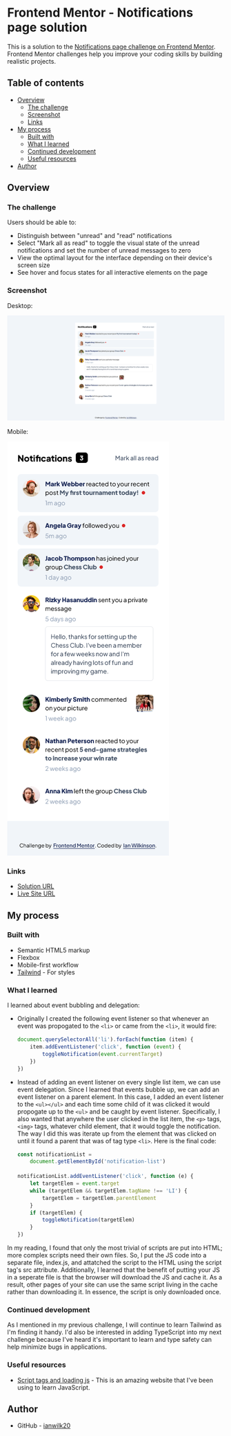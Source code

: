 # Frontend Mentor - Notifications page solution

This is a solution to the [Notifications page challenge on Frontend Mentor](https://www.frontendmentor.io/challenges/notifications-page-DqK5QAmKbC). Frontend Mentor challenges help you improve your coding skills by building realistic projects. 

## Table of contents

- [Overview](#overview)
  - [The challenge](#the-challenge)
  - [Screenshot](#screenshot)
  - [Links](#links)
- [My process](#my-process)
  - [Built with](#built-with)
  - [What I learned](#what-i-learned)
  - [Continued development](#continued-development)
  - [Useful resources](#useful-resources)
- [Author](#author)


## Overview

### The challenge

Users should be able to:

- Distinguish between "unread" and "read" notifications
- Select "Mark all as read" to toggle the visual state of the unread notifications and set the number of unread messages to zero
- View the optimal layout for the interface depending on their device's screen size
- See hover and focus states for all interactive elements on the page

### Screenshot

Desktop:

![Desktop initial state](/design/solution-screenshots/desktop-initial-state.png)

Mobile: 

![Mobile initial state](/design/solution-screenshots/mobile-initial-state.png)

### Links

- [Solution URL](https://github.com/ianwilk20/notifications-page)
- [Live Site URL](https://notification-page-ianwilk20.netlify.app/design/)

## My process

### Built with

- Semantic HTML5 markup
- Flexbox
- Mobile-first workflow
- [Tailwind](https://tailwindcss.com/docs) - For styles

### What I learned

I learned about event bubbling and delegation: 

- Originally I created the following event listener so that whenever an event was propogated to the ```<li>``` or came from the ```<li>```, it would fire:

  ```js
  document.querySelectorAll('li').forEach(function (item) {
      item.addEventListener('click', function (event) {
          toggleNotification(event.currentTarget)
      })
  })
  ```

- Instead of adding an event listener on every single list item, we can use event delegation. Since I learned that events bubble up, we can add an event listener on a parent element. In this case, I added an event listener to the ```<ul></ul>``` and each time some child of it was clicked it would propogate up to the ```<ul>``` and be caught by event listener. Specifically, I also wanted that anywhere the user clicked in the list item, the ```<p>``` tags, ```<img>``` tags, whatever child element, that it would toggle the notification. The way I did this was iterate up from the element that was clicked on until it found a parent that was of tag type ```<li>```. Here is the final code:

  ```js
  const notificationList =
      document.getElementById('notification-list')

  notificationList.addEventListener('click', function (e) {
      let targetElem = event.target
      while (targetElem && targetElem.tagName !== 'LI') {
          targetElem = targetElem.parentElement
      }
      if (targetElem) {
          toggleNotification(targetElem)
      }
  })
  ```

In my reading, I found that only the most trivial of scripts are put into HTML; more complex scripts need their own files. So, I put the JS code into a separate file, index.js, and attatched the script to the HTML using the script tag's src attribute. Additionally, I learned that the benefit of putting your JS in a seperate file is that the browser will download the JS and cache it. As a result, other pages of your site can use the same script living in the cache rather than downloading it. In essence, the script is only downloaded once.

### Continued development

As I mentioned in my previous challenge, I will continue to learn Tailwind as I'm finding it handy. I'd also be interested in adding TypeScript into my next challenge because I've heard it's important to learn and type safety can help minimize bugs in applications.

### Useful resources

- [Script tags and loading js](https://javascript.info/hello-world) - This is an amazing website that I've been using to learn JavaScript.

## Author

- GitHub - [ianwilk20](https://github.com/ianwilk20)
